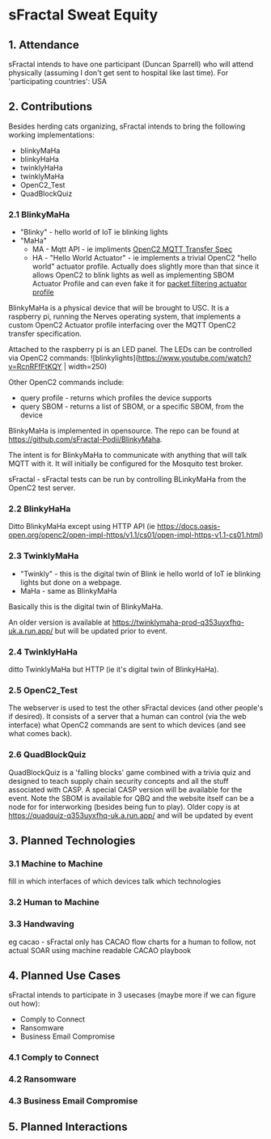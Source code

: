 # sFractal Sweat Equity

## 1. Attendance
sFractal intends to have one participant (Duncan Sparrell)
who will attend physically 
(assuming I don't get sent to hospital like last time).
For 'participating countries': USA

## 2. Contributions
Besides herding cats organizing,
sFractal intends to bring the following working implementations:
* blinkyMaHa
* blinkyHaHa
* twinklyHaHa
* twinklyMaHa
* OpenC2_Test
* QuadBlockQuiz

### 2.1 BlinkyMaHa
* "Blinky" - hello world of IoT ie blinking lights
* "MaHa"
  - MA - Mqtt API - ie impliments [OpenC2 MQTT Transfer Spec](https://docs.oasis-open.org/openc2/transf-mqtt/v1.0/transf-mqtt-v1.0.html)
  - HA - "Hello World Actuator" - ie implements a trivial OpenC2 "hello world" actuator profile. Actually does slightly more than that since it allows OpenC2 to blink lights as well as implementing SBOM Actuator Profile and can even fake it for [packet filtering actuator profile](http://docs.oasis-open.org/openc2/oc2slpf/v1.0/oc2slpf-v1.0.html)
  
BlinkyMaHa is a physical device that will be brought to USC. 
It is a raspberry pi, running the Nerves operating system,
that implements a custom OpenC2 Actuator profile interfacing over the
MQTT OpenC2 transfer specification.

Attached to the raspberry pi is an LED panel.
The LEDs can be controlled via OpenC2 commands:
![blinkylights](https://www.youtube.com/watch?v=RcnRFfFtKQY | width=250)

Other OpenC2 commands include:
* query profile - returns which profiles the device supports
* query SBOM - returns a list of SBOM, or a specific SBOM, from the device

BlinkyMaHa is implemented in opensource. 
The repo can be found at https://github.com/sFractal-Podii/BlinkyMaha.

The intent is for BlinkyMaHa to communicate with 
anything that will talk MQTT with it. 
It will initially be configured for the Mosquito test broker.

sFractal - sFractal tests can be run by controlling BLinkyMaHa
from the OpenC2 test server.

### 2.2 BlinkyHaHa
Ditto BlinkyMaHa except using HTTP API (ie https://docs.oasis-open.org/openc2/open-impl-https/v1.1/cs01/open-impl-https-v1.1-cs01.html)

### 2.3 TwinklyMaHa
* "Twinkly" - this is the digital twin of Blink ie hello world of IoT ie blinking lights but done on a webpage.
* MaHa - same as BlinkyMaHa

Basically this is the digital twin of BlinkyMaHa. 

An older version is available at https://twinklymaha-prod-q353uyxfhq-uk.a.run.app/ but will be updated prior to event.


### 2.4 TwinklyHaHa
ditto TwinklyMaHa but HTTP (ie it's digital twin of BlinkyHaHa).

### 2.5 OpenC2_Test
The webserver is used to test the other sFractal devices
(and other people's if desired).
It consists of a server that a human can control
(via the web interface) what OpenC2 commands are
sent to which devices (and see what comes back).

### 2.6 QuadBlockQuiz
QuadBlockQuiz is a 'falling blocks' game combined with a trivia quiz
and designed to teach supply chain security concepts
and all the stuff associated with CASP. 
A special CASP version will be available for the event.
Note the SBOM is available for QBQ and the website itself 
can be a node for for interworking (besides being fun to play).
Older copy is at https://quadquiz-q353uyxfhq-uk.a.run.app/ 
and will be updated by event

## 3. Planned Technologies
### 3.1 Machine to Machine
fill in which interfaces of which devices talk which technologies
### 3.2 Human to Machine

### 3.3 Handwaving
eg cacao - sFractal only has CACAO flow charts for a human to follow,
not actual SOAR using machine readable CACAO playbook

## 4. Planned Use Cases
sFractal intends to participate in 3 usecases 
(maybe more if we can figure out how):
* Comply to Connect
* Ransomware
* Business Email Compromise
### 4.1 Comply to Connect

### 4.2 Ransomware

### 4.3 Business Email Compromise

## 5. Planned Interactions